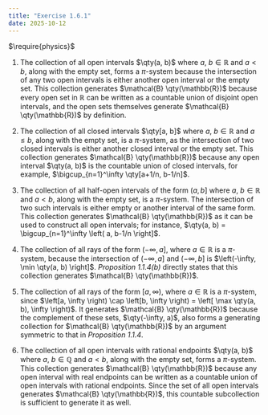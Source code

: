 ```yaml
---
title: "Exercise 1.6.1"
date: 2025-10-12
---
```

$\require{physics}$
1. The collection of all open intervals $\qty(a, b)$ where $a$, $b \in \mathbb{R}$ and $a < b$, along with the empty set, forms a $\pi$-system because the intersection of any two open intervals is either another open interval or the empty set.
    This collection generates $\mathcal{B} \qty(\mathbb{R})$ because every open set in $\mathbb{R}$ can be written as a countable union of disjoint open intervals, and the open sets themselves generate $\mathcal{B} \qty(\mathbb{R})$ by definition.

2. The collection of all closed intervals $\qty[a, b]$ where $a$, $b \in \mathbb{R}$ and $a \leq b$, along with the empty set, is a $\pi$-system, as the intersection of two closed intervals is either another closed interval or the empty set.
    This collection generates $\mathcal{B} \qty(\mathbb{R})$ because any open interval $\qty(a, b)$ is the countable union of closed intervals, for example, $\bigcup_{n=1}^\infty \qty[a+1/n, b-1/n]$.

3. The collection of all half-open intervals of the form $\left( a, b \right]$ where $a$, $b \in \mathbb{R}$ and $a < b$, along with the empty set, is a $\pi$-system.
    The intersection of two such intervals is either empty or another interval of the same form.
    This collection generates $\mathcal{B} \qty(\mathbb{R})$ as it can be used to construct all open intervals; for instance, $\qty(a, b) = \bigcup_{n=1}^\infty \left( a, b-1/n \right]$.

4. The collection of all rays of the form $\left(-\infty, a \right]$, where $a \in \mathbb{R}$ is a $\pi$-system, because the intersection of $\left(-\infty, a \right]$ and $\left(-\infty, b \right]$ is $\left(-\infty, \min \qty(a, b) \right]$.
    *Proposition 1.1.4(b)* directly states that this collection generates $\mathcal{B} \qty(\mathbb{R})$.

5. The collection of all rays of the form $\left[a, \infty \right)$, where $a \in \mathbb{R}$ is a $\pi$-system, since $\left[a, \infty \right) \cap \left[b, \infty \right) = \left[ \max \qty(a, b), \infty \right)$.
    It generates $\mathcal{B} \qty(\mathbb{R})$ because the complement of these sets, $\qty(-\infty, a)$, also forms a generating collection for $\mathcal{B} \qty(\mathbb{R})$ by an argument symmetric to that in *Proposition 1.1.4*.

6. The collection of all open intervals with rational endpoints $\qty(a, b)$ where $a$, $b \in \mathbb{Q}$ and $a < b$, along with the empty set, forms a $\pi$-system.
    This collection generates $\mathcal{B} \qty(\mathbb{R})$ because any open interval with real endpoints can be written as a countable union of open intervals with rational endpoints.
    Since the set of all open intervals generates $\mathcal{B} \qty(\mathbb{R})$, this countable subcollection is sufficient to generate it as well.
